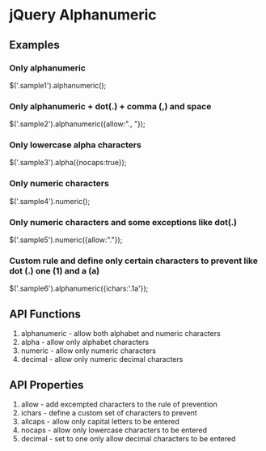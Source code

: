 # jQuery Alphanumeric #


## Examples ##

### Only alphanumeric ###
$('.sample1').alphanumeric();

### Only alphanumeric + dot(.) + comma (,) and space ###
$('.sample2').alphanumeric({allow:"., "});

### Only lowercase alpha characters ###
$('.sample3').alpha({nocaps:true});

### Only numeric characters ###
$('.sample4').numeric();

### Only numeric characters and some exceptions like dot(.) ###
$('.sample5').numeric({allow:"."});

### Custom rule and define only certain characters to prevent like dot (.) one (1) and a (a) ###
$('.sample6').alphanumeric({ichars:'.1a'});

## API Functions ##
1. alphanumeric - allow both alphabet and numeric characters
1. alpha - allow only alphabet characters
1. numeric - allow only numeric characters
1. decimal - allow only numeric decimal characters

## API Properties ##
1. allow - add excempted characters to the rule of prevention
1. ichars - define a custom set of characters to prevent
1. allcaps - allow only capital letters to be entered
1. nocaps - allow only lowercase characters to be entered
1. decimal - set to one only allow decimal characters to be entered
